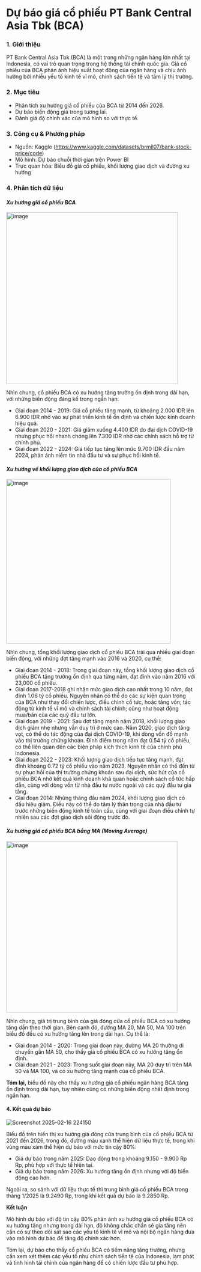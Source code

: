 # Dự báo giá cổ phiếu PT Bank Central Asia Tbk (BCA)

### **1. Giới thiệu**
PT Bank Central Asia Tbk (BCA) là một trong những ngân hàng lớn nhất tại Indonesia, có vai trò quan trọng trong hệ thống tài chính quốc gia. Giá cổ phiếu của BCA phản ánh hiệu suất hoạt động của ngân hàng và chịu ảnh hưởng bởi nhiều yếu tố kinh tế vĩ mô, chính sách tiền tệ và tâm lý thị trường. 
### **2. Mục tiêu**
* Phân tích xu hướng giá cổ phiếu của BCA từ 2014 đến 2026.
* Dự báo biến động giá trong tương lai.
* Đánh giá độ chính xác của mô hình so với thực tế.
### **3. Công cụ & Phương pháp**
* Nguồn: Kaggle (https://www.kaggle.com/datasets/brmil07/bank-stock-price/code)
* Mô hình: Dự báo chuỗi thời gian trên Power BI
* Trực quan hóa: Biểu đồ giá cổ phiếu, khối lượng giao dịch và đường xu hướng

### **4. Phân tích dữ liệu**

#### _Xu hướng giá cổ phiếu BCA_

<img width="457" alt="image" src="https://github.com/user-attachments/assets/93573599-47f7-4dee-92b8-e267cb447d20" />

Nhìn chung, cổ phiếu BCA có xu hướng tăng trưởng ổn định trong dài hạn, với những biến động đáng kể trong ngắn hạn:

* Giai đoạn 2014 - 2019: Giá cổ phiếu tăng mạnh, từ khoảng 2.000 IDR lên 6.900 IDR nhờ vào sự phát triển kinh tế ổn định và chiến lược kinh doanh hiệu quả.
* Giai đoạn 2020 - 2021: Giá giảm xuống 4.400 IDR do đại dịch COVID-19 nhưng phục hồi nhanh chóng lên 7.300 IDR nhờ các chính sách hỗ trợ từ chính phủ.
* Giai đoạn 2022 - 2024: Giá tiếp tục tăng lên mức 9.700 IDR đầu năm 2024, phản ánh niềm tin nhà đầu tư và sự phục hồi kinh tế.

#### _Xu hướng về khối lượng giao dịch của cổ phiếu BCA_

<img width="438" alt="image" src="https://github.com/user-attachments/assets/5281628c-4d15-4746-9a14-3d2f2760bd6a" />

Nhìn chung, tổng khối lượng giao dịch cổ phiếu BCA trải qua nhiều giai đoạn biến động, với những đợt tăng mạnh vào 2016 và 2020, cụ thể:
* Giai đoạn 2014 - 2018: 
Trong giai đoạn này, tổng khối lượng giao dịch cổ phiếu BCA tăng trưởng ổn định qua từng năm, đạt đỉnh vào năm 2016 với 23,000 cổ phiếu.
* Giai đoạn 2017-2018 ghi nhận mức giao dịch cao nhất trong 10 năm, đạt đỉnh 1.06 tỷ cổ phiếu. Nguyên nhân có thể do các sự kiện quan trọng của BCA như thay đổi chiến lược, điều chỉnh cổ tức, hoặc tăng vốn; tác động từ kinh tế vĩ mô và chính sách tài chính; cũng như hoạt động mua/bán của các quỹ đầu tư lớn.
* Giai đoạn 2019 - 2021:
Sau đợt tăng mạnh năm 2018, khối lượng giao dịch giảm nhẹ nhưng vẫn duy trì ở mức cao. Năm 2020, giao dịch tăng vọt, có thể do tác động của đại dịch COVID-19, khi dòng vốn đổ mạnh vào thị trường chứng khoán. Đỉnh điểm trong năm đạt 0.54 tỷ cổ phiếu, có thể liên quan đến các biện pháp kích thích kinh tế của chính phủ Indonesia.
* Giai đoạn 2022 - 2023:
Khối lượng giao dịch tiếp tục tăng mạnh, đạt đỉnh khoảng 0.72 tỷ cổ phiếu vào năm 2023. Nguyên nhân có thể đến từ sự phục hồi của thị trường chứng khoán sau đại dịch, sức hút của cổ phiếu BCA nhờ kết quả kinh doanh khả quan hoặc chính sách cổ tức hấp dẫn, cùng với dòng vốn từ nhà đầu tư nước ngoài và các quỹ đầu tư gia tăng.
* Giai đoạn 2014:
Những tháng đầu năm 2024, khối lượng giao dịch có dấu hiệu giảm. Điều này có thể do tâm lý thận trọng của nhà đầu tư trước những biến động kinh tế toàn cầu, cùng với giai đoạn điều chỉnh tự nhiên sau các đợt giao dịch sôi động trước đó.

#### _Xu hướng giá cổ phiếu BCA bằng MA (Moving Average)_

<img width="456" alt="image" src="https://github.com/user-attachments/assets/4ff80583-cef1-4d58-b543-f1f37e593d31" />

Nhìn chung, giá trị trung bình của giá đóng cửa cổ phiếu BCA có xu hướng tăng dần theo thời gian. Bên cạnh đó, đường MA 20, MA 50, MA 100 trên biểu đồ đều có xu hướng tăng lên trong dài hạn. Cụ thể là:
* Giai đoạn 2014 - 2020:
Trong giai đoạn này, đường MA 20 thường di chuyển gần MA 50, cho thấy giá cổ phiếu BCA có xu hướng tăng ổn định.
* Giai đoạn 2021 - 2023:
Trong suốt giai đoạn này, MA 20 duy trì trên MA 50 và MA 100, và có xu hướng tăng mạnh của cổ phiếu BCA.

**Tóm lại,** biểu đồ này cho thấy xu hướng giá cổ phiếu ngân hàng BCA tăng ổn định trong dài hạn, tuy nhiên cũng có những biến động nhất định trong ngắn hạn.

#### **4. Kết quả dự báo**

![Screenshot 2025-02-16 224150](https://github.com/user-attachments/assets/020fca5b-b3ae-4ee9-a4dc-ca4a8d53d0c8)

Biểu đồ trên hiển thị xu hướng giá đóng cửa trung bình của cổ phiếu BCA từ 2021 đến 2026, trong đó, đường màu xanh thể hiện dữ liệu thực tế, trong khi vùng màu xám thể hiện dự báo với mức tin cậy 80%:
* Giá dự báo trong năm 2025: Dao động trong khoảng 9.150 - 9.900 Rp Rp, phù hợp với thực tế hiện tại.
* Giá dự báo trong năm 2026: Xu hướng tăng ổn định nhưng với độ biến động cao hơn.

Ngoài ra, so sánh với dữ liệu thực tế thì trung bình giá cổ phiếu BCA trong tháng 1/2025 là 9.2490 Rp, trong khi kết quả dự báo là 9.2850 Rp.

**Kết luận**

Mô hình dự báo với độ tin cậy 80% phản ánh xu hướng giá cổ phiếu BCA có xu hướng tăng nhưng trong dài hạn, độ không chắc chắn sẽ gia tăng nên cần có sự theo dõi sát sao các yếu tố kinh tế vĩ mô và nội bộ ngân hàng đưa vào mô hình dự báo để tăng độ chính xác hơn.

Tóm lại, dự báo cho thấy cổ phiếu BCA có tiềm năng tăng trưởng, nhưng cần xem xét thêm các yếu tố như chính sách tiền tệ của Indonesia, lạm phát và tình hình tài chính của ngân hàng để có chiến lược đầu tư phù hợp.





